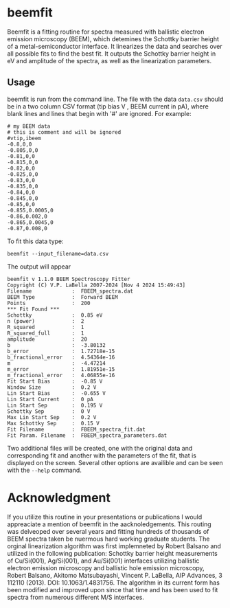 # beemfit

Beemfit is a fitting routine for spectra measured with ballistic electron emission microscopy (BEEM), which detemines the Schottky barrier height of a metal-semiconductor interface.  It linearizes the data and searches over all possible fits to find the best fit.  It outputs the Schottky barrier height in eV and amplitude of the spectra, as well as the linearization parameters.


## Usage

beemfit is run from the command line.  The file with the data `data.csv` should be in a two column CSV format (tip bias V , BEEM current in pA), where blank lines and lines that begin with '#' are ignored.  For example:

```
# my BEEM data
# this is comment and will be ignored
#vtip,ibeem
-0.8,0,0
-0.805,0,0
-0.81,0,0
-0.815,0,0
-0.82,0,0
-0.825,0,0
-0.83,0,0
-0.835,0,0
-0.84,0,0
-0.845,0,0
-0.85,0,0
-0.855,0.0005,0
-0.86,0.002,0
-0.865,0.0045,0
-0.87,0.008,0
```

To fit this data type:
```
beemfit --input_filename=data.csv
```
The output will appear 
```
beemfit v 1.1.0 BEEM Spectroscopy Fitter
Copyright (C) V.P. LaBella 2007-2024 [Nov 4 2024 15:49:43]
Filename             :  FBEEM_spectra.dat
BEEM Type            :  Forward BEEM
Points               :  200
*** Fit Found ***
Schottky             :  0.85 eV
n (power)            :  2
R_squared            :  1
R_squared_full       :  1
amplitude            :  20
b                    :  -3.80132
b_error              :  1.72718e-15
b_fractional_error   :  4.54364e-16
m                    :  -4.47214
m_error              :  1.81951e-15
m_fractional_error   :  4.06855e-16
Fit Start Bias       :  -0.85 V
Window Size          :  0.2 V
Lin Start Bias       :  -0.655 V
Lin Start Current    :  0 pA
Lin Start Sep        :  0.195 V
Schottky Sep         :  0 V
Max Lin Start Sep    :  0.2 V
Max Schottky Sep     :  0.15 V
Fit Filename         :  FBEEM_spectra_fit.dat
Fit Param. Filename  :  FBEEM_spectra_parameters.dat
```

Two additional files will be created, one with the original data and corresponding fit and another with the parameters of the fit, that is displayed on the screen.  Several other options are availible and can be seen with the `--help` command.

# Acknowledgment

If you utilize this routine in your presentations or publications I would appreaciate a mention of beemfit in the aacknoledgements.  This routing was delveoped over several years and fitting hundreds of thousands of BEEM spectra taken be nuermous hard working graduate students.  The orginal linearization algorithm was first implemneted by Robert Balsano and utilized in the following publication: Schottky barrier height measurements of Cu/Si(001), Ag/Si(001), and Au/Si(001) interfaces utilizing ballistic electron emission microscopy and ballistic hole emission microscopy, Robert Balsano, Akitomo Matsubayashi, Vincent P. LaBella, AIP Advances, 3 112110 (2013). DOI: 10.1063/1.4831756.  The algorithm in its current form has been modified and improved upon since that time and has been used to fit spectra from numerous different M/S interfaces.
